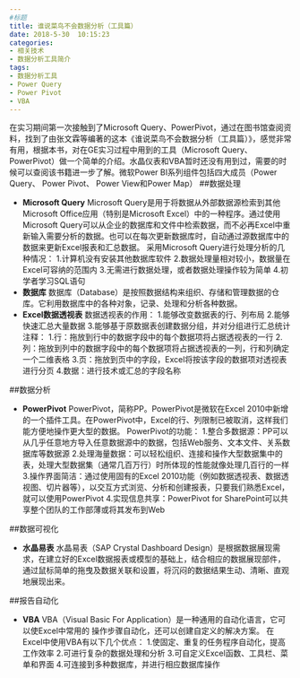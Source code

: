 ```yaml
---
#标题
title: 谁说菜鸟不会数据分析（工具篇）
date: 2018-5-30  10:15:23
categories: 
- 相关技术
- 数据分析工具简介
tags: 
- 数据分析工具
- Power Query
- Power Pivot
- VBA
---
```

在实习期间第一次接触到了Microsoft Query、PowerPivot，通过在图书馆查阅资料，找到了由张文霖等编著的这本《谁说菜鸟不会数据分析（工具篇）》，感觉非常有用，根据本书，对在GE实习过程中用到的工具（Microsoft Query、PowerPivot）做一个简单的介绍。水晶仪表和VBA暂时还没有用到过，需要的时候可以查阅该书籍进一步了解。微软Power BI系列组件包括四大成员（Power Query、 Power Pivot、 Power View和Power Map）<!--more-->
##数据处理
* **Microsoft Query**
Microsoft Query是用于将数据从外部数据源检索到其他Microsoft Office应用（特别是Microsoft Excel）中的一种程序。通过使用Microsoft Query可以从企业的数据库和文件中检索数据，而不必再Excel中重新输入需要分析的数据。也可以在每次更新数据库时，自动通过源数据库中的数据来更新Excel报表和汇总数据。
采用Microsoft Query进行处理分析的几种情况：
1.计算机没有安装其他数据库软件
2.数据处理量相对较小，数据量在Excel可容纳的范围内
3.无需进行数据处理，或者数据处理操作较为简单
4.初学者学习SQL语句
* **数据库**
数据库（Database）是按照数据结构来组织、存储和管理数据的仓库。它利用数据库中的各种对象，记录、处理和分析各种数据。
* **Excel数据透视表**
数据透视表的作用：
1.能够改变数据表的行、列布局
2.能够快速汇总大量数据
3.能够基于原数据表创建数据分组，并对分组进行汇总统计
注释：
1.行：拖放到行中的数据字段中的每个数据项将占据透视表的一行
2.列：拖放到列中的数据字段中的每个数据项将占据透视表的一列，行和列确定一个二维表格
3.页：拖放到页中的字段，Excel将按该字段的数据项对透视表进行分页
4.数据：进行技术或汇总的字段名称

##数据分析
* **PowerPivot**
PowerPivot，简称PP。PowerPivot是微软在Excel 2010中新增的一个插件工具。在PowerPivot中，Excel的行、列限制已被取消，这样我们能方便地操作更大型的数据。
PowerPivot的功能：
1.整合多数据源：PP可以从几乎任意地方导入任意数据源中的数据，包括Web服务、文本文件、关系数据库等数据源
2.处理海量数据：可以轻松组织、连接和操作大型数据集中的表，处理大型数据集（通常几百万行）时所体现的性能就像处理几百行的一样
3.操作界面简洁：通过使用固有的Excel 2010功能（例如数据透视表、数据透视图、切片器等），以交互方式浏览、分析和创建报表，只要我们熟悉Excel，就可以使用PowerPivot
4.实现信息共享：PowerPivot for SharePoint可以共享整个团队的工作部薄或将其发布到Web

##数据可视化
* **水晶易表**
水晶易表（SAP Crystal Dashboard Design）是根据数据展现需求，在建立好的Excel数据报表或模型的基础上，结合相应的数据展现部件，通过鼠标简单的拖曳及数据关联和设置，将沉闷的数据结果生动、清晰、直观地展现出来。

##报告自动化
* **VBA**
VBA（Visual Basic For Application）是一种通用的自动化语言，它可以使Excel中常用的 操作步骤自动化，还可以创建自定义的解决方案。
在Excel中使用VBA有以下几个优点：
1.使固定、重复的任务程序自动化，提高工作效率
2.可进行复杂的数据处理和分析
3.可自定义Excel函数、工具栏、菜单和界面
4.可连接到多种数据库，并进行相应数据库操作